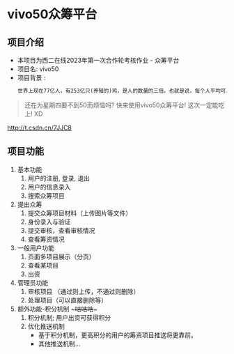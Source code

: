 # vivo50众筹平台
## 项目介绍
- 本项目为西二在线2023年第一次合作轮考核作业 - 众筹平台
- 项目名: vivo50
- 项目背景 :
  ```html
  世界上现在77亿人，有253亿只(养殖的)鸡，是人的数量的三倍。也就是说，每个人平均可以得到三只鸡。请记住，不管你有多么孤独，这世界上的某个角落里有三只鸡是为你而生的，就算它们死了，立刻又会有同类补上，就算你一个朋友都没有，你还有三只鸡。今天是肯德基疯狂星期四，V我50，我帮你去谢谢鸡
  ```
> 还在为星期四要不到50而烦恼吗? 
> 快来使用vivo50众筹平台!
> 这次一定能吃上! XD

http://t.csdn.cn/7JJC8

## 项目功能
1. 基本功能
   1. 用户的注册, 登录, 退出
   2. 用户的信息录入
   3. 搜索众筹项目
2. 提出众筹
   1. 提交众筹项目材料（上传图片等文件）
   2. 身份录入与验证
   3. 提交审核，查看审核情况
   4. 查看筹资情况
3. 一般用户功能
   1. 页面多项目展示（分页）
   2. 查看某项目
   3. 出资
4. 管理员功能
   1. 审核项目 （通过则上传，不通过则删除）
   2. 处理项目（可以直接删除等）
5. 额外功能-积分机制 ~~~咕咕咕~~~
   1. 积分机制; 用户出资可获得积分
   2. 优化推送机制
      - 基于积分机制，更高积分的用户的筹资项目推送将更靠前。
      - 其他推送机制...


